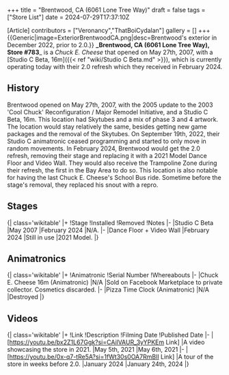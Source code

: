 +++
title = "Brentwood, CA (6061 Lone Tree Way)"
draft = false
tags = ["Store List"]
date = 2024-07-29T17:37:10Z

[Article]
contributors = ["Veronancy","ThatBoiCydalan"]
gallery = []
+++
{{Generic|image=ExteriorBrentwoodCA.png|desc=Brentwood's exterior in December 2022, prior to 2.0.}}
**_Brentwood, CA (6061 Lone Tree Way), Store #783**_ is a _Chuck E. Cheese_ that opened on May 27th, 2007, with a [Studio C Beta, 16m]({{< ref "wiki/Studio C Beta.md" >}}), which is currently operating today with their 2.0 refresh which they received in February 2024.

## History ##
Brentwood opened on May 27th, 2007, with the 2005 update to the 2003 'Cool Chuck' Reconfiguration / Major Remodel Initiative, and a Studio C Beta, 16m. This location had Skytubes and a mix of phase 3 and 4 artwork. The location would stay relatively the same, besides getting new game packages and the removal of the Skytubes. On September 19th, 2022, their Studio C animatronic ceased programming and started to only move in random movements. In February 2024, Brentwood would get the 2.0 refresh, removing their stage and replacing it with a 2021 Model Dance Floor and Video Wall. They would also receive the Trampoline Zone during their refresh, the first in the Bay Area to do so. This location is also notable for having the last Chuck E. Cheese's School Bus ride. Sometime before the stage's removal, they replaced his snout with a repro.

## Stages ##
{| class='wikitable'
|+
!Stage
!Installed
!Removed
!Notes
|-
|Studio C Beta
|May 2007
|February 2024
|N/A.
|-
|Dance Floor + Video Wall
|February 2024
|Still in use
|2021 Model.
|}

## Animatronics ##
{| class='wikitable'
|+
!Animatronic
!Serial Number
!Whereabouts
|-
|Chuck E. Cheese 16m (Animatronic)
|N/A
|Sold on Facebook Marketplace to private collector. Cosmetics discarded.
|-
|Pizza Time Clock (Animatronic)
|N/A
|Destroyed
|}




## Videos ##
{| class='wikitable'
|+
!Link
!Description
!Filming Date
!Published Date
|-
|[https://youtu.be/bx2Z1L67Ggk?si=CAilVAUR_3yYPKEm Link]
|A video showcasing the store in 2021.
|May 5th, 2021
|May 6th, 2021
|-
|[https://youtu.be/0x-q7-tRe5A?si=1fWt30s0OA7RmBIl Link]
|A tour of the store in weeks before 2.0.
|January 2024
|January 24th, 2024
|}